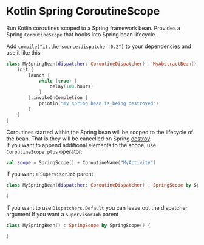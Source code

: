 # Kotlin Spring CoroutineScope
Run Kotlin coroutines scoped to a Spring framework bean. Provides a Spring `CoroutineScope` that hooks into Spring bean lifecycle.


Add `compile("it.the-source:dispatcher:0.2")`
to your dependencies and use it like this
```kotlin
class MySpringBean(dispatcher: CoroutineDispatcher) : MyAbstractBean(), SpringScope by SpringScope(dispatcher) {
    init {
        launch {
            while (true) {
                delay(100.hours)
            }
        }.invokeOnCompletion {
            println("my spring bean is being destroyed")
        }
    }
}
```

Coroutines started within the Spring bean will be scoped to the lifecycle of the bean. That is they will be cancelled on Spring [destroy](https://docs.spring.io/spring/docs/current/spring-framework-reference/core.html#beans-factory-lifecycle).   
If you want to append additional elements to the  scope, use `CoroutineScope.plus` operator:
```kotlin
val scope = SpringScope() + CoroutineName("MyActivity")
```
If you want a `SupervisorJob` parent
```kotlin
class MySpringBean(dispatcher: CoroutineDispatcher) : SpringScope by SpringScope(dispatcher, SupervisorJob()) {

}
```

If you want to use `Dispatchers.Default` you can leave out the dispatcher argument
If you want a `SupervisorJob` parent
```kotlin
class MySpringBean() : SpringScope by SpringScope() {

}
```
